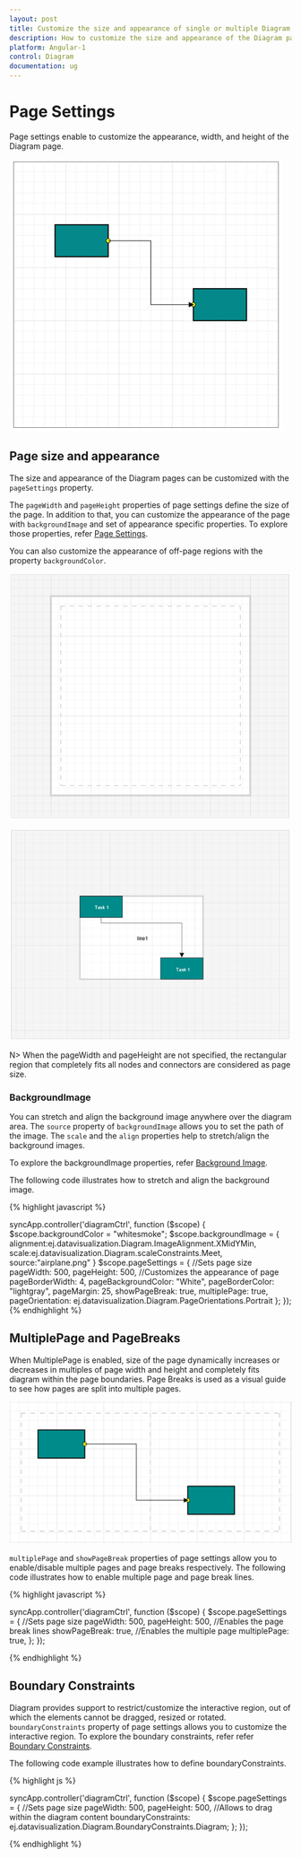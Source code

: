 ```yaml
---
layout: post
title: Customize the size and appearance of single or multiple Diagram pages
description: How to customize the size and appearance of the Diagram pages?
platform: Angular-1
control: Diagram
documentation: ug
---
```



# Page Settings 

Page settings enable to customize the appearance, width, and height of the Diagram page.

![](/angular-1/Diagram/Page-Settings_images/Page-Settings_img1.png)

## Page size and appearance

The size and appearance of the Diagram pages can be customized with the `pageSettings` property. 

The `pageWidth` and `pageHeight` properties of page settings define the size of the page. In addition to that, you can customize the appearance of the page with `backgroundImage` and set of appearance specific properties.
To explore those properties, refer [Page Settings](/api/js/ejDiagram#members:pagesettings "Page Settings").

You can also customize the appearance of off-page regions with the property `backgroundColor`.

![](/angular-1/Diagram/Page-Settings_images/Page-Settings_img2.png)

![](/angular-1/Diagram/Page-Settings_images/Page-Settings_img3.png)

N> When the pageWidth and pageHeight are not specified, the rectangular region that completely fits all nodes and connectors are considered as page size.

### BackgroundImage

You can stretch and align the background image anywhere over the diagram area. 
The `source` property of `backgroundImage` allows you to set the path of the image. The `scale` and the `align` properties help to stretch/align the background images.
 
To explore the backgroundImage properties, refer [Background Image](/api/js/ejDiagram#members:backgroundimage "Background Image").


The following code illustrates how to stretch and align the background image.

{% highlight javascript %}
<div ng-controller="diagramCtrl">
            <div>
             <ej-diagram id="diagramCore" e-height="500px" e-width="700px" e-nodes="nodes" e-backgroundcolor="backgroundColor"
                    e-backgroundImage="backgroundImage"
                    e-pagesettings-pageheight="pageSettings.pageHeight"
                    e-pagesettings-pagewidth="pageSettings.pageWidth"
                    e-pagesettings-pagebackgroundcolor="pageSettings.pageBackgroundColor"
                    e-pagesettings-pageborderwidth="pageSettings.pageBorderWidth"
                    e-pagesettings-pagebordercolor="pageSettings.pageBorderColor"
                    e-pagesettings-pagemargin="pageSettings.pageMargin"
                    e-pagesettings-showpagebreak="pageSettings.showPageBreak"
                    e-pagesettings-pageorientation="pageSettings.pageOrientation"
                    e-pagesettings-multiplepage="pageSettings.multiplePage">
                </ej-diagram>
            </div>
</div>
    syncApp.controller('diagramCtrl', function ($scope) {
    $scope.backgroundColor = "whitesmoke";
    $scope.backgroundImage = {
          alignment:ej.datavisualization.Diagram.ImageAlignment.XMidYMin,
          scale:ej.datavisualization.Diagram.scaleConstraints.Meet,
          source:"airplane.png"
           }
    $scope.pageSettings = {
        //Sets page size
        pageWidth: 500,
        pageHeight: 500,
        //Customizes the appearance of page
        pageBorderWidth: 4,
        pageBackgroundColor: "White",
        pageBorderColor: "lightgray",
        pageMargin: 25,
       showPageBreak: true,
       multiplePage: true,
       pageOrientation: ej.datavisualization.Diagram.PageOrientations.Portrait
    };
    });
{% endhighlight %}

## MultiplePage and PageBreaks

When MultiplePage is enabled, size of the page dynamically increases or decreases in multiples of page width and height and completely fits diagram within the page boundaries. Page Breaks is used as a visual guide to see how pages are split into multiple pages.

![](/angular-1/Diagram/Page-Settings_images/Page-Settings_img4.png)

`multiplePage` and `showPageBreak` properties of page settings allow you to enable/disable multiple pages and page breaks respectively.
The following code illustrates how to enable multiple page and page break lines.

{% highlight javascript %}

<div ng-controller="diagramCtrl">
            <div>
             <ej-diagram id="diagramCore" e-height="500px" e-width="700px" 
                    e-pagesettings-pageheight="pageSettings.pageHeight"
                    e-pagesettings-pagewidth="pageSettings.pageWidth"
                    e-pagesettings-showpagebreak="pageSettings.showPageBreak"
                    e-pagesettings-multiplepage="pageSettings.multiplePage">
                </ej-diagram>
            </div>
</div>
    syncApp.controller('diagramCtrl', function ($scope) {
    $scope.pageSettings = {
         //Sets page size
         pageWidth: 500,
         pageHeight: 500,
         //Enables the page break lines
         showPageBreak: true,
         //Enables the multiple page
         multiplePage: true,
    };
    });

{% endhighlight %}

## Boundary Constraints

 Diagram provides support to restrict/customize the interactive region, out of which the elements cannot be dragged, resized or rotated. 
 `boundaryConstraints` property of page settings allows you to customize the interactive region. To explore the boundary constraints, refer refer [Boundary Constraints](/api/js/ejDiagram#members:boundaryConstraints "Boundary Constraints").

The following code example illustrates how to define boundaryConstraints.

{% highlight js %}

<div ng-controller="diagramCtrl">
            <div>
             <ej-diagram id="diagramCore" e-height="500px" e-width="700px" 
                    e-pagesettings-pageheight="pageSettings.pageHeight"
                    e-pagesettings-pagewidth="pageSettings.pageWidth"
                    e-pagesettings-boundaryConstraints="pageSettings.boundaryConstraints"
                </ej-diagram>
            </div>
</div>
    syncApp.controller('diagramCtrl', function ($scope) {
    $scope.pageSettings = {
         //Sets page size
         pageWidth: 500,
         pageHeight: 500,
         //Allows to drag within the diagram content
         boundaryConstraints: ej.datavisualization.Diagram.BoundaryConstraints.Diagram; 
    };
    });
  
  {% endhighlight %}
